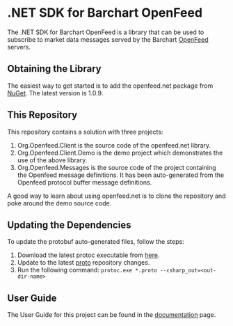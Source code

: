 # .NET SDK for Barchart OpenFeed

The .NET SDK for Barchart OpenFeed is a library that can be used to subscribe to market data messages served by the Barchart [OpenFeed](https://openfeed.com/) servers.

## Obtaining the Library

The easiest way to get started is to add the openfeed.net package from [NuGet](https://www.nuget.org/packages/openfeed.net/). The latest version is 1.0.9.

## This Repository

This repository contains a solution with three projects:

1. Org.Openfeed.Client is the source code of the openfeed.net library.
2. Org.Openfeed.Client.Demo is the demo project which demonstrates the use of the above library.
3. Org.Openfeed.Messages is the source code of the project containing the Openfeed message definitions. It has been auto-generated from the Openfeed protocol buffer message definitions.

A good way to learn about using openfeed.net is to clone the repository and poke around the demo source code.

## Updating the Dependencies

To update the protobuf auto-generated files, follow the steps:

1. Download the latest protoc executable from [here](https://github.com/protocolbuffers/protobuf/releases).
2. Update to the latest [proto](https://github.com/openfeed-org/proto) repository changes.
3. Run the following command: ```protoc.exe *.proto --csharp_out=<out-dir-name>```

## User Guide

The User Guide for this project can be found in the [documentation](DOCUMENTATION.md) page.